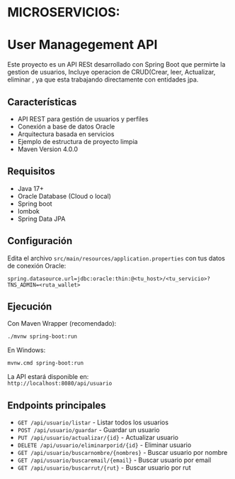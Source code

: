 ﻿# MICROSERVICIOS:
 # User  Managegement API
 Este proyecto es un API RESt desarrollado con Spring Boot que permirte la gestion de usuarios, Incluye operacion de CRUD(Crear, leer, Actualizar, eliminar ,  ya que esta trabajando directamente con entidades jpa.
 
 
## Características

- API REST para gestión de usuarios y perfiles
- Conexión a base de datos Oracle
- Arquitectura basada en servicios
- Ejemplo de estructura de proyecto limpia
- Maven Version 4.0.0

## Requisitos

- Java 17+
- Oracle Database (Cloud o local)
- Spring boot
- lombok
- Spring Data JPA

## Configuración

Edita el archivo `src/main/resources/application.properties` con tus datos de conexión Oracle:

```properties
spring.datasource.url=jdbc:oracle:thin:@<tu_host>/<tu_servicio>?TNS_ADMIN=<ruta_wallet>

```

## Ejecución

Con Maven Wrapper (recomendado):

```bash
./mvnw spring-boot:run
```
En Windows:
```bash
mvnw.cmd spring-boot:run
```

La API estará disponible en:  
`http://localhost:8080/api/usuario`

## Endpoints principales

- `GET /api/usuario/listar` - Listar todos los usuarios
- `POST /api/usuario/guardar` - Guardar un usuario
- `PUT /api/usuario/actualizar/{id}` - Actualizar usuario
- `DELETE /api/usuario/eliminarporid/{id}` - Eliminar usuario
- `GET /api/usuario/buscarnombre/{nombres}` - Buscar usuario por nombre
- `GET /api/usuario/buscaremail/{email}` - Buscar usuario por email
- `GET /api/usuario/buscarrut/{rut}` - Buscar usuario por rut









 

